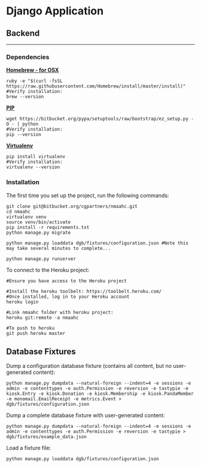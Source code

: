 # Django Application

## Backend
---

### Dependencies
**[Homebrew - for OSX](http://brew.sh/)**

    ruby -e "$(curl -fsSL https://raw.githubusercontent.com/Homebrew/install/master/install)"
    #Verify installation:
    brew --version

**[PIP](https://pip.pypa.io/en/latest/installing.html)**    

    wget https://bitbucket.org/pypa/setuptools/raw/bootstrap/ez_setup.py -O - | python
    #Verify installation:
    pip --version

**[Virtualenv](https://virtualenv.pypa.io/en/latest/installation.html)**    

    pip install virtualenv
    #Verify installation:
    virtualenv --version

### Installation

The first time you set up the project, run the following commands:
    
    git clone git@bitbucket.org/cgpartners/nmaahc.git
    cd nmaahc
    virtualenv venv
    source venv/bin/activate
    pip install -r requirements.txt
    python manage.py migrate

    python manage.py loaddata dgb/fixtures/configuration.json #Note this may take several minutes to complete...
    
    python manage.py runserver

To connect to the Heroku project:
    
    #Ensure you have access to the Heroku project

    #Install the heroku toolbelt: https://toolbelt.heroku.com/
    #Once installed, log in to your Heroku account
    heroku login

    #Link nmaahc folder with heroku project:
    heroku git:remote -a nmaahc

    #To push to heroku
    git push heroku master



## Database Fixtures

Dump a configuration database fixture (contains all content, but no user-generated content):

    python manage.py dumpdata --natural-foreign --indent=4 -e sessions -e admin -e contenttypes -e auth.Permission -e reversion -e tastypie -e kiosk.Entry -e kiosk.Donation -e kiosk.Membership -e kiosk.PandaMember -e monomail.EmailReceipt -e metrics.Event > dgb/fixtures/configuration.json

Dump a complete database fixture with user-generated content:

    python manage.py dumpdata --natural-foreign --indent=4 -e sessions -e admin -e contenttypes -e auth.Permission -e reversion -e tastypie > dgb/fixtures/example_data.json


Load a fixture file:
    
    python manage.py loaddata dgb/fixtures/configuration.json

